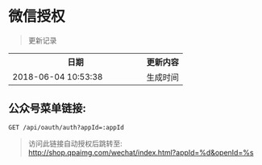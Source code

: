 # 微信授权

> 更新记录

<table>
    <tr>
        <th style="width:250px;">日期</th>
        <th>更新内容</th>
    </tr>
    <tr>
        <td>2018-06-04 10:53:38</td>
        <td>生成时间</td>
    </tr>
</table>

## 公众号菜单链接:

```
GET /api/oauth/auth?appId=:appId
```

> 访问此链接自动授权后跳转至: http://shop.qpaimg.com/wechat/index.html?appId=%d&openId=%s